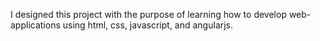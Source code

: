 I designed this project with the purpose of learning how to develop web-applications
using html, css, javascript, and angularjs.
